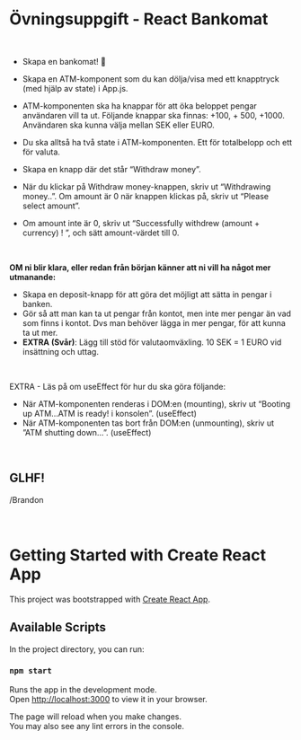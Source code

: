 # Övningsuppgift - React Bankomat
<br>


- Skapa en bankomat! 🏧

- Skapa en ATM-komponent som du kan dölja/visa med ett knapptryck (med hjälp av state) i App.js.

- ATM-komponenten ska ha knappar för att öka beloppet pengar användaren vill ta ut. Följande knappar ska finnas: +100, + 500, +1000. 
Användaren ska kunna välja mellan SEK eller EURO.

- Du ska alltså ha två state i ATM-komponenten. Ett för totalbelopp och ett för valuta.

- Skapa en knapp där det står “Withdraw money”.

- När du klickar på Withdraw money-knappen, skriv ut “Withdrawing money..”. Om amount är 0 när knappen klickas på, skriv ut “Please select amount”.

- Om amount inte är 0, skriv ut “Successfully withdrew (amount + currency) ! ”, och sätt amount-värdet till 0.
<br>


**OM ni blir klara, eller redan från början känner att ni vill ha något mer utmanande:**
- Skapa en deposit-knapp för att göra det möjligt att sätta in pengar i banken.
- Gör så att man kan ta ut pengar från kontot, men inte mer pengar än vad som finns i kontot. Dvs man behöver lägga in mer pengar, för att kunna ta ut mer.
- **EXTRA (Svår)**: Lägg till stöd för valutaomväxling. 10 SEK = 1 EURO vid insättning och uttag.
<br>


EXTRA - Läs på om useEffect för hur du ska göra följande:
- När ATM-komponenten renderas i DOM:en (mounting), skriv ut “Booting up ATM...ATM is ready! i konsolen”. (useEffect)
- När ATM-komponenten tas bort från DOM:en (unmounting), skriv ut ”ATM shutting down…”. (useEffect)
<br>


## GLHF! 

/Brandon
<br><br><br>






# Getting Started with Create React App

This project was bootstrapped with [Create React App](https://github.com/facebook/create-react-app).

## Available Scripts

In the project directory, you can run:

### `npm start`

Runs the app in the development mode.\
Open [http://localhost:3000](http://localhost:3000) to view it in your browser.

The page will reload when you make changes.\
You may also see any lint errors in the console.
